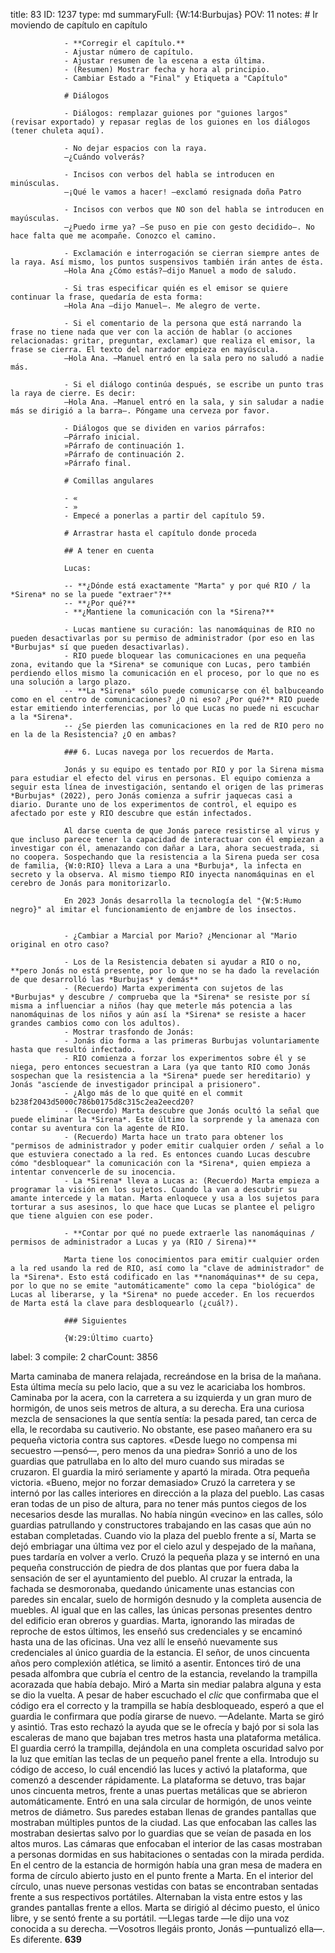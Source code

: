 title:          83
ID:             1237
type:           md
summaryFull:    {W:14:Burbujas}
POV:            11
notes:          # Ir moviendo de capítulo en capítulo
                
                - **Corregir el capítulo.**
                - Ajustar número de capítulo.
                - Ajustar resumen de la escena a esta última.
                - (Resumen) Mostrar fecha y hora al principio.
                - Cambiar Estado a "Final" y Etiqueta a "Capítulo"
                
                # Diálogos
                
                - Diálogos: remplazar guiones por "guiones largos" (revisar exportado) y repasar reglas de los guiones en los diálogos (tener chuleta aquí).
                
                - No dejar espacios con la raya.
                —¿Cuándo volverás?
                
                - Incisos con verbos del habla se introducen en minúsculas.
                —¡Qué le vamos a hacer! —exclamó resignada doña Patro
                
                - Incisos con verbos que NO son del habla se introducen en mayúsculas.
                —¿Puedo irme ya? —Se puso en pie con gesto decidido—. No hace falta que me acompañe. Conozco el camino.
                
                - Exclamación e interrogación se cierran siempre antes de la raya. Así mismo, los puntos suspensivos también irán antes de ésta.
                —Hola Ana ¿Cómo estás?—dijo Manuel a modo de saludo.
                
                - Si tras especificar quién es el emisor se quiere continuar la frase, quedaría de esta forma:
                —Hola Ana —dijo Manuel—. Me alegro de verte.
                
                - Si el comentario de la persona que está narrando la frase no tiene nada que ver con la acción de hablar (o acciones relacionadas: gritar, preguntar, exclamar) que realiza el emisor, la frase se cierra. El texto del narrador empieza en mayúscula.
                —Hola Ana. —Manuel entró en la sala pero no saludó a nadie más.
                
                - Si el diálogo continúa después, se escribe un punto tras la raya de cierre. Es decir:
                —Hola Ana. —Manuel entró en la sala, y sin saludar a nadie más se dirigió a la barra—. Póngame una cerveza por favor.
                
                - Diálogos que se dividen en varios párrafos:
                —Párrafo inicial.
                »Párrafo de continuación 1.
                »Párrafo de continuación 2.
                »Párrafo final.
                
                # Comillas angulares
                
                - «
                - »
                - Empecé a ponerlas a partir del capítulo 59.
                
                # Arrastrar hasta el capítulo donde proceda
                
                ## A tener en cuenta
                
                Lucas:
                
                -- **¿Dónde está exactamente "Marta" y por qué RIO / la *Sirena* no se la puede "extraer"?**
                -- **¿Por qué?**
                - **¿Mantiene la comunicación con la *Sirena?**
                
                - Lucas mantiene su curación: las nanomáquinas de RIO no pueden desactivarlas por su permiso de administrador (por eso en las *Burbujas* sí que pueden desactivarlas).
                - RIO puede bloquear las comunicaciones en una pequeña zona, evitando que la *Sirena* se comunique con Lucas, pero también perdiendo ellos mismo la comunicación en el proceso, por lo que no es una solución a largo plazo.
                -- **La *Sirena* sólo puede comunicarse con él balbuceando como en el centro de comunicaciones? ¿O ni eso? ¿Por qué?** RIO puede estar emitiendo interferencias, por lo que Lucas no puede ni escuchar a la *Sirena*.
                -- ¿Se pierden las comunicaciones en la red de RIO pero no en la de la Resistencia? ¿O en ambas?
                
                ### 6. Lucas navega por los recuerdos de Marta.
                
                Jonás y su equipo es tentado por RIO y por la Sirena misma para estudiar el efecto del virus en personas. El equipo comienza a seguir esta línea de investigación, sentando el origen de las primeras *Burbujas* (2022), pero Jonás comienza a sufrir jaquecas casi a diario. Durante uno de los experimentos de control, el equipo es afectado por este y RIO descubre que están infectados.
                
                Al darse cuenta de que Jonás parece resistirse al virus y que incluso parece tener la capacidad de interactuar con él empiezan a investigar con él, amenazando con dañar a Lara, ahora secuestrada, si no coopera. Sospechando que la resistencia a la Sirena pueda ser cosa de familia, {W:0:RIO} lleva a Lara a una *Burbuja*, la infecta en secreto y la observa. Al mismo tiempo RIO inyecta nanomáquinas en el cerebro de Jonás para monitorizarlo.
                
                En 2023 Jonás desarrolla la tecnología del "{W:5:Humo negro}" al imitar el funcionamiento de enjambre de los insectos.
                
                
                - ¿Cambiar a Marcial por Mario? ¿Mencionar al "Mario original en otro caso?
                
                - Los de la Resistencia debaten si ayudar a RIO o no, **pero Jonás no está presente, por lo que no se ha dado la revelación de que desarrolló las *Burbujas* y demás**
                - (Recuerdo) Marta experimenta con sujetos de las *Burbujas* y descubre / comprueba que la *Sirena* se resiste por sí misma a influenciar a niños (hay que meterle más potencia a las nanomáquinas de los niños y aún así la *Sirena* se resiste a hacer grandes cambios como con los adultos).
                - Mostrar trasfondo de Jonás:
                - Jonás dio forma a las primeras Burbujas voluntariamente hasta que resultó infectado.
                - RIO comienza a forzar los experimentos sobre él y se niega, pero entonces secuestran a Lara (ya que tanto RIO como Jonás sospechan que la resistencia a la *Sirena* puede ser hereditario) y Jonás "asciende de investigador principal a prisionero".
                - ¿Algo más de lo que quité en el commit  b238f2043d5000c786b0175d8c315c2ea2eecd20?
                - (Recuerdo) Marta descubre que Jonás ocultó la señal que puede eliminar la *Sirena*. Este último la sorprende y la amenaza con contar su aventura con la agente de RIO.
                - (Recuerdo) Marta hace un trato para obtener los "permisos de administrador y poder emitir cualquier orden / señal a lo que estuviera conectado a la red. Es entonces cuando Lucas descubre cómo "desbloquear" la comunicación con la *Sirena*, quien empieza a intentar convencerle de su inocencia.
                - La *Sirena* lleva a Lucas a: (Recuerdo) Marta empieza a programar la visión en los sujetos. Cuando la van a descubrir su amante intercede y la matan. Marta enloquece y usa a los sujetos para torturar a sus asesinos, lo que hace que Lucas se plantee el peligro que tiene alguien con ese poder.
                
                - **Contar por qué no puede extraerle las nanomáquinas / permisos de administrador a Lucas y ya (RIO / Sirena)**
                
                Marta tiene los conocimientos para emitir cualquier orden a la red usando la red de RIO, así como la "clave de administrador" de la *Sirena*. Esto está codificado en las **nanomáquinas** de su cepa, por lo que no se emite "automáticamente" como la cepa "biológica" de Lucas al liberarse, y la *Sirena* no puede acceder. En los recuerdos de Marta está la clave para desbloquearlo (¿cuál?).
                
                ### Siguientes
                
                {W:29:Último cuarto}
label:          3
compile:        2
charCount:      3856


Marta caminaba de manera relajada, recreándose en la brisa de la mañana. Esta última mecía su pelo lacio, que a su vez le acariciaba los hombros.
Caminaba por la acera, con la carretera a su izquierda y un gran muro de hormigón, de unos seis metros de altura, a su derecha.
Era una curiosa mezcla de sensaciones la que sentía sentía: la pesada pared, tan cerca de ella, le recordaba su cautiverio. No obstante, ese paseo mañanero era su pequeña victoria contra sus captores.
«Desde luego no compensa mi secuestro —pensó—, pero menos da una piedra»
Sonrió a uno de los guardias que patrullaba en lo alto del muro cuando sus miradas se cruzaron. El guardia la miró seriamente y apartó la mirada. Otra pequeña victoria.
«Bueno, mejor no forzar demasiado»
Cruzó la carretera y se internó por las calles interiores en dirección a la plaza del pueblo. Las casas eran todas de un piso de altura, para no tener más puntos ciegos de los necesarios desde las murallas.
No había ningún «vecino» en las calles, sólo guardias patrullando y constructores trabajando en las casas que aún no estaban completadas.
Cuando vio la plaza del pueblo frente a sí, Marta se dejó embriagar una última vez por el cielo azul y despejado de la mañana, pues tardaría en volver a verlo.
Cruzó la pequeña plaza y se internó en una pequeña construcción de piedra de dos plantas que por fuera daba la sensación de ser el ayuntamiento del pueblo.
Al cruzar la entrada, la fachada se desmoronaba, quedando únicamente unas estancias con paredes sin encalar, suelo de hormigón desnudo y la completa ausencia de muebles.
Al igual que en las calles, las únicas personas presentes dentro del edificio eran obreros y guardias. Marta, ignorando las miradas de reproche de estos últimos, les enseñó sus credenciales y se encaminó hasta una de las oficinas. Una vez allí le enseñó nuevamente sus credenciales al único guardia de la estancia. El señor, de unos cincuenta años pero complexión atlética, se limitó a asentir. Entonces tiró de una pesada alfombra que cubría el centro de la estancia, revelando la trampilla acorazada que había debajo.
Miró a Marta sin mediar palabra alguna y esta se dio la vuelta. A pesar de haber escuchado el *clic* que confirmaba que el código era el correcto y la trampilla se había desbloqueado, esperó a que el guardia le confirmara que podía girarse de nuevo.
—Adelante.
Marta se giró y asintió. Tras esto rechazó la ayuda que se le ofrecía y bajó por si sola las escaleras de mano que bajaban tres metros hasta una plataforma metálica.
El guardia cerró la trampilla, dejándola en una completa oscuridad salvo por la luz que emitían las teclas de un pequeño panel frente a ella. Introdujo su código de acceso, lo cuál encendió las luces y activó la plataforma, que comenzó a descender rápidamente.
La plataforma se detuvo, tras bajar unos cincuenta metros, frente a unas puertas metálicas que se abrieron automáticamente.
Entró en una sala circular de hormigón, de unos veinte metros de diámetro. Sus paredes estaban llenas de grandes pantallas que mostraban múltiples puntos de la ciudad. Las que enfocaban las calles las mostraban desiertas salvo por lo guardias que se veían de pasada en los altos muros. Las cámaras que enfocaban el interior de las casas mostraban a personas dormidas en sus habitaciones o sentadas con la mirada perdida.
En el centro de la estancia de hormigón había una gran mesa de madera en forma de círculo abierto justo en el punto frente a Marta. En el interior del círculo, unas nueve personas vestidas con batas se encontraban sentadas frente a sus respectivos portátiles. Alternaban la vista entre estos y las grandes pantallas frente a ellos.
Marta se dirigió al décimo puesto, el único libre, y se sentó frente a su portátil.
—Llegas tarde —le dijo una voz conocida a su derecha.
—Vosotros llegáis pronto, Jonás —puntualizó ella—. Es diferente.
**639**